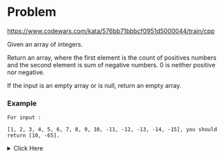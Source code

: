 # Problem 

https://www.codewars.com/kata/576bb71bbbcf0951d5000044/train/cpp

Given an array of integers.

Return an array, where the first element is the count of positives numbers and the second element is sum of negative numbers. 0 is neither positive nor negative.

If the input is an empty array or is null, return an empty array.

### Example
```
For input :

[1, 2, 3, 4, 5, 6, 7, 8, 9, 10, -11, -12, -13, -14, -15], you should return [10, -65].

```

<details>
	<summary> Click Here </summary>

 ## Solution 1

```cpp

#include <vector>
#include <string>
using namespace std;

vector<int> countPositivesSumNegatives(vector<int> input)
{
    vector<int> ret{};
    int positiveNumbers{};
    int sum{};
    

    if (input.empty()) {  
        return {};   
    }
    
    for(int n : input) {
        if (n > 0) {
            positiveNumbers++;
        }
        if(n < 0) {
            sum += n;
        }
    }
    

    return {positiveNumbers, sum};
}


```

## Solution 2 : Better


```cpp

#include <vector>

std::vector<int> countPositivesSumNegatives(std::vector<int> input)
{
    if(input.empty())
      return {};
    int countPositives {0}, sumNegatives {0};
    for(int x: input)
      x>0 ? countPositives++ : (x!=0 ? sumNegatives+=x : 0);
    return {countPositives, sumNegatives};

// You can remove second if statement too since adding 0 to negative 
// numbers won't affect the sum.


}

```

</details>
